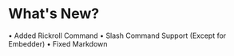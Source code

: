 # What's New?

• Added Rickroll Command
• Slash Command Support (Except for Embedder)
• Fixed Markdown
